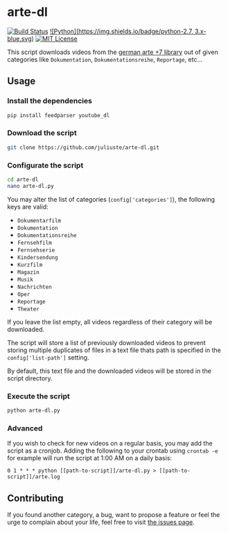 # arte-dl
[![Build Status](https://travis-ci.org/juliuste/tf-idf.svg?branch=master)](https://travis-ci.org/juliuste/arte-dl) [![Python](https://img.shields.io/badge/python-2.7, 3.x-blue.svg)](https://www.python.org/) [![MIT License](https://img.shields.io/badge/license-MIT-black.svg)](https://opensource.org/licenses/MIT)

This script downloads videos from the [german arte +7 library](http://www.arte.tv/guide/de/plus7/) out of given categories like `Dokumentation`, `Dokumentationsreihe`, `Reportage`,  etc... 

## Usage
### Install the dependencies
```bash
pip install feedparser youtube_dl
```

### Download the script
```bash
git clone https://github.com/juliuste/arte-dl.git
```

### Configurate the script
```bash
cd arte-dl
nano arte-dl.py
```
You may alter the list of categories (`config['categories']`), the following keys are valid:
- `Dokumentarfilm`
- `Dokumentation`
- `Dokumentationsreihe`
- `Fernsehfilm`
- `Fernsehserie`
- `Kindersendung`
- `Kurzfilm`
- `Magazin`
- `Musik`
- `Nachrichten`
- `Oper`
- `Reportage`
- `Theater`

If you leave the list empty, all videos regardless of their category will be downloaded.

The script will store a list of previously downloaded videos to prevent storing multiple duplicates of files in a text file thats path is specified in the `config['list-path']` setting.

By default, this text file and the downloaded videos will be stored in the script directory.

### Execute the script
```bash
python arte-dl.py
```

### Advanced
If you wish to check for new videos on a regular basis, you may add the script as a cronjob. Adding the following to your crontab using `crontab -e` for example will run the script at 1:00 AM on a daily basis:
```
0 1 * * * python [[path-to-script]]/arte-dl.py > [[path-to-script]]/arte.log
```

## Contributing
If you found another category, a bug, want to propose a feature or feel the urge to complain about your life, feel free to visit [the issues page](https://github.com/juliuste/arte-dl/issues).